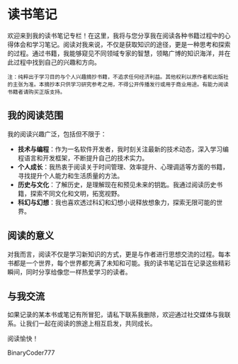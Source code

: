 # 读书笔记

欢迎来到我的读书笔记专栏！在这里，我将与您分享我在阅读各种书籍过程中的心得体会和学习笔记。阅读对我来说，不仅是获取知识的途径，更是一种思考和探索的过程。通过书籍，我能够窥见不同领域专家的智慧，领略广博的知识海洋，并在此过程中找到自己的兴趣和方向。

```
注：纯粹出于学习目的与个人兴趣摘抄书籍，不追求任何经济利益。其他权利以原作者和出版社的主张为准。本摘抄本只供学习研究参考之用，不得公开传播发行或用于商业用途。有能力阅读书籍者请购买正版支持。
```

## 我的阅读范围

我的阅读兴趣广泛，包括但不限于：

- **技术与编程**：作为一名软件开发者，我时刻关注最新的技术动态，深入学习编程语言和开发框架，不断提升自己的技术实力。
- **个人成长**：我热衷于阅读关于时间管理、效率提升、心理调适等方面的书籍，寻找提升个人能力和生活质量的方法。
- **历史与文化**：了解历史，是理解现在和预见未来的钥匙。我通过阅读历史书籍，探索不同文化和文明，拓宽视野。
- **科幻与幻想**：我也喜欢透过科幻和幻想小说释放想象力，探索无限可能的世界。

## 阅读的意义

对我而言，阅读不仅是学习新知识的方式，更是与作者进行思想交流的过程。每本书都是一个世界，每个世界都充满了未知和可能。我的读书笔记旨在记录这些精彩瞬间，同时分享给像您一样热爱学习的读者。


## 与我交流

如果记录的某本书或笔记有所冒犯，请私下联系我删除，欢迎通过社交媒体与我联系。让我们一起在阅读的旅途上相互启发，共同成长。

阅读愉快！

BinaryCoder777
